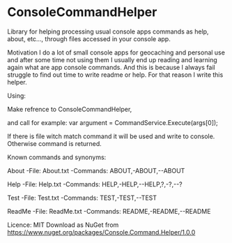 # ConsoleCommandHelper
Library for helping processing usual console apps commands as help, about, etc..., through files accessed in your console app. 

Motivation
I do a lot of small console apps for geocaching and personal use and after some time not using them I usually end up reading and learning again what are app console commands. And this is because I always fail struggle to find out time to write readme or help. For that reason I write this helper.

Using:

Make refrence to ConsoleCommandHelper,

and call for example:
var argument = CommandService.Execute(args[0]);

If there is file witch match command it will be used and write to console. Otherwise command is returned.

Known commands and synonyms:

About
-File: About.txt
-Commands: ABOUT,-ABOUT,--ABOUT

Help
-File: Help.txt
-Commands: HELP,-HELP,--HELP,?,-?,--?

Test
-File: Test.txt
-Commands: TEST,-TEST,--TEST

ReadMe
-File: ReadMe.txt
-Commands: README,-README,--README

Licence: MIT
Download as NuGet from https://www.nuget.org/packages/Console.Command.Helper/1.0.0
